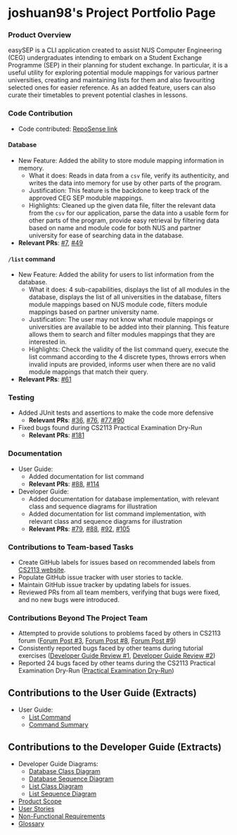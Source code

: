 # joshuan98's Project Portfolio Page

### Product Overview

easySEP is a CLI application created to assist NUS Computer Engineering (CEG) undergraduates intending to embark on a Student Exchange Programme (SEP) in their planning for student exchange.
In particular, it is a useful utility for exploring potential module mappings for various partner universities, creating and maintaining lists for them and also favouriting selected ones for easier reference.
As an added feature, users can also curate their timetables to prevent potential clashes in lessons.

### Code Contribution

- Code contributed: [RepoSense link](https://nus-cs2113-ay2223s1.github.io/tp-dashboard/?search=joshuan98&breakdown=true)

#### Database

- New Feature: Added the ability to store module mapping information in memory.
  - What it does: Reads in data from a `csv` file, verify its authenticity, and writes the data into memory for use by other parts of the program.
  - Justification: This feature is the backdone to keep track of the approved CEG SEP moduble mappings.
  - Highlights: Cleaned up the given data file, filter the relevant data from the `csv` for our application, parse the data into a usable form for other parts of the program, provide easy retrieval by filtering data based on name and module code for both NUS and partner university for ease of searching data in the database.
- **Relevant PRs**: [#7](https://github.com/AY2223S1-CS2113-W13-2/tp/pull/7), [#49](https://github.com/AY2223S1-CS2113-W13-2/tp/pull/49)

#### `/list` command

- New Feature: Added the ability for users to list information from the database.
  - What it does: 4 sub-capabilities, displays the list of all modules in the database, displays the list of all universities in the database, filters module mappings based on NUS module code, filters module mappings based on partner university name.
  - Justification: The user may not know what module mappings or universities are available to be added into their planning. This feature allows them to search and filter modules mappings that they are interested in.
  - Highlights: Check the validity of the list command query, execute the list command according to the 4 discrete types, throws errors when invalid inputs are provided, informs user when there are no valid module mappings that match their query.
- **Relevant PRs**: [#61](https://github.com/AY2223S1-CS2113-W13-2/tp/pull/61)

### Testing

- Added JUnit tests and assertions to make the code more defensive
  - **Relevant PRs**: [#36](https://github.com/AY2223S1-CS2113-W13-2/tp/pull/36), [#76](https://github.com/AY2223S1-CS2113-W13-2/tp/pull/76), [#77](https://github.com/AY2223S1-CS2113-W13-2/tp/pull/77),[#90](https://github.com/AY2223S1-CS2113-W13-2/tp/pull/90)
- Fixed bugs found during CS2113 Practical Examination Dry-Run
  - **Relevant PRs**: [#181](https://github.com/AY2223S1-CS2113-W13-2/tp/pull/181)

### Documentation

- User Guide:
  - Added documentation for list command
  * **Relevant PRs**: [#88](https://github.com/AY2223S1-CS2113-W13-2/tp/pull/88), [#114](https://github.com/AY2223S1-CS2113-W13-2/tp/pull/114)
- Developer Guide:
  - Added documentation for database implementation, with relevant class and sequence diagrams for illustration
  - Added documentation for list command implementation, with relevant class and sequence diagrams for illustration
  * **Relevant PRs**: [#79](https://github.com/AY2223S1-CS2113-W13-2/tp/pull/79), [#88](https://github.com/AY2223S1-CS2113-W13-2/tp/pull/88), [#92](https://github.com/AY2223S1-CS2113-W13-2/tp/pull/92), [#105](https://github.com/AY2223S1-CS2113-W13-2/tp/pull/105)

### Contributions to Team-based Tasks

- Create GitHub labels for issues based on recommended labels from [CS2113 website](https://nus-cs2113-ay2223s1.github.io/website/admin/appendixE-gitHub.html#tp-issue-tracker-setup).
- Populate GitHub issue tracker with user stories to tackle.
- Maintain GitHub issue tracker by updating labels for issues.
- Reviewed PRs from all team members, verifying that bugs were fixed, and no new bugs were introduced.

### Contributions Beyond The Project Team

- Attempted to provide solutions to problems faced by others in CS2113 forum ([Forum Post #3](https://github.com/nus-cs2113-AY2223S1/forum/issues/3), [Forum Post #8](https://github.com/nus-cs2113-AY2223S1/forum/issues/8), [Forum Post #9](https://github.com/nus-cs2113-AY2223S1/forum/issues/9))
- Consistently reported bugs faced by other teams during tutorial exercises ([Developer Guide Review #1](https://github.com/nus-cs2113-AY2223S1/tp/pull/4), [Developer Guide Review #2](https://github.com/nus-cs2113-AY2223S1/tp/pull/1))
- Reported 24 bugs faced by other teams during the CS2113 Practical Examination Dry-Run ([Practical Examination Dry-Run](https://github.com/joshuan98/ped/issues))

## Contributions to the User Guide (Extracts)

- User Guide:
  - [List Command](/docs/UserGuide.md/#list-command-list)
  - [Command Summary](/docs/UserGuide.md/#command-summary)

## Contributions to the Developer Guide (Extracts)

- Developer Guide Diagrams:
  - [Database Class Diagram](/docs/images/Database_Class.png)
  - [Database Sequence Diagram](/docs/images/Database_Sequence.png)
  - [List Class Diagram](/docs/images/ListCommand_Class.png)
  - [List Sequence Diagram](/docs/images/ListCommand_Sequence.png)
- [Product Scope](/docs/DeveloperGuide.md/#2-product-scope-1)
- [User Stories](/docs/DeveloperGuide.md/#3-user-stories-1)
- [Non-Functional Requirements](/docs//DeveloperGuide.md/#4-non-functional-requirements-1)
- [Glossary](/docs/DeveloperGuide.md/#5-glossary-1)
